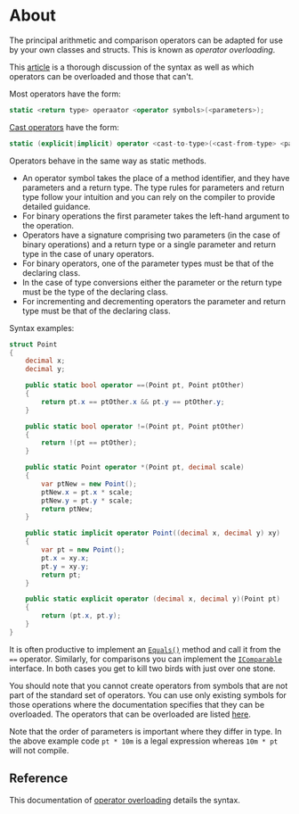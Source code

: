 # About

The principal arithmetic and comparison operators can be adapted for use by your own classes and structs. This is known as _operator overloading_.

This [article][operator-overloading] is a thorough discussion of the syntax as well as which operators can be overloaded and those that can't.

Most operators have the form:

```csharp
static <return type> operaator <operator symbols>(<parameters>);
```

[Cast operators][ud-conversion-operators] have the form:

```csharp
static (explicit|implicit) operator <cast-to-type>(<cast-from-type> <parameter name>);
```

Operators behave in the same way as static methods.

- An operator symbol takes the place of a method identifier, and they have parameters and a return type. The type rules for parameters and return type follow your intuition and you can rely on the compiler to provide detailed guidance.
- For binary operations the first parameter takes the left-hand argument to the operation.
- Operators have a signature comprising two parameters (in the case of binary operations) and a return type or a single parameter and return type in the case of unary operators.
- For binary operators, one of the parameter types must be that of the declaring class.
- In the case of type conversions either the parameter or the return type must be the type of the declaring class.
- For incrementing and decrementing operators the parameter and return type must be that of the declaring class.

Syntax examples:

```csharp
struct Point
{
    decimal x;
    decimal y;

    public static bool operator ==(Point pt, Point ptOther)
    {
        return pt.x == ptOther.x && pt.y == ptOther.y;
    }

    public static bool operator !=(Point pt, Point ptOther)
    {
        return !(pt == ptOther);
    }

    public static Point operator *(Point pt, decimal scale)
    {
        var ptNew = new Point();
        ptNew.x = pt.x * scale;
        ptNew.y = pt.y * scale;
        return ptNew;
    }

    public static implicit operator Point((decimal x, decimal y) xy)
    {
        var pt = new Point();
        pt.x = xy.x;
        pt.y = xy.y;
        return pt;
    }

    public static explicit operator (decimal x, decimal y)(Point pt)
    {
        return (pt.x, pt.y);
    }
}
```

It is often productive to implement an [`Equals()`][equals] method and call it from the `==` operator. Similarly, for comparisons you can implement the [`IComparable`][icomparable] interface. In both cases you get to kill two birds with just over one stone.

You should note that you cannot create operators from symbols that are not part of the standard set of operators. You can use only existing symbols for those operations where the documentation specifies that they can be overloaded. The operators that can be overloaded are listed [here][overloadable-operators].

Note that the order of parameters is important where they differ in type. In the above example code `pt * 10m` is a legal expression whereas `10m * pt` will not compile.

## Reference

This documentation of [operator overloading][operator-overloading] details the syntax.

[operator-overloading]: https://docs.microsoft.com/en-us/dotnet/csharp/language-reference/operators/operator-overloading
[ud-conversion-operators]: https://docs.microsoft.com/en-us/dotnet/csharp/language-reference/operators/user-defined-conversion-operators
[overloadable-operators]: https://docs.microsoft.com/en-us/dotnet/csharp/language-reference/operators/operator-overloading#overloadable-operators
[equals]: https://docs.microsoft.com/en-us/dotnet/api/system.object.equals?view=netcore-3.1#System_Object_Equals_System_Object_
[icomparable]: https://docs.microsoft.com/en-us/dotnet/api/system.icomparable-1?view=netcore-3.1
